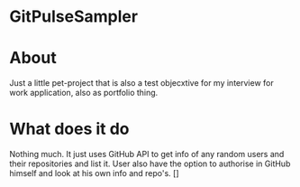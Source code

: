 # GitPulseSampler

# About
Just a little pet-project that is also a test objecxtive for my interview for work application, also as portfolio thing.

# What does it do

Nothing much. It just uses GitHub API to get info of any random users and their repositories and list it.
User also have the option to authorise in GitHub himself and look at his own info and repo's.
[]

